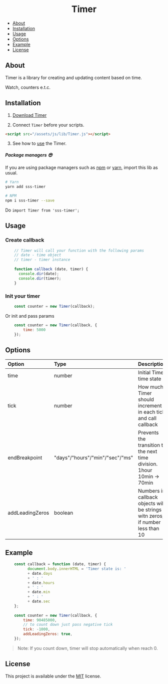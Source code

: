 <h1 align="center">Timer</h1>

- [About](#about)
- [Installation](#installation)
- [Usage](#usage)
- [Options](#options)
- [Example](#example)
- [License](#license)

## About
Timer is a library for creating and updating content based on time.

Watch, counters e.t.c.

## Installation

1) <a target="_blank" href="https://raw.githubusercontent.com/Natteke/SmokinSexySoftware/master/packages/Timer/dist/Timer.js">Download Timer</a>

2) Connect `Timer` before your scripts.

```html
<script src="/assets/js/lib/Timer.js"></script>
```
3) See how to [use](#usage) the Timer.
 
##### Package managers 😎

If you are using package managers such as [npm](https://www.npmjs.com/) or [yarn](https://yarnpkg.com/en/), import this lib as usual.

```sh
# Yarn
yarn add sss-timer

# NPM
npm i sss-timer --save
```
Do `import Timer from 'sss-timer';`

## Usage
### Create callback

```Javascript
    // Timer will call your function with the following params
    // date - time object
    // timer - timer instance
    
    function callback (date, timer) {
      console.dir(date);
      console.dir(timer);
    }
```

### Init your timer

```Javascript
    const counter = new Timer(callback);
```

Or init and pass params

```Javascript
    const counter = new Timer(callback, {
        time: 5000
    });
```

## Options

| Option  | Type  | Description |
| :------------ |:---------------|:--------------|
| time      | number| Initial Timer time state |
| tick     | number        |   How much Timer should increment in each tick and call callback |
| endBreakpoint | "days"/"hours"/"min"/"sec"/"ms"        | Prevents the transition to the next time division. 1hour 10min -> 70min |
| addLeadingZeros | boolean        | Numbers in callback objects will be strings witn zeros, if number less than 10 |

## Example

```Javascript
    const callback = function (date, timer) {
          document.body.innerHTML = 'Timer state is: '
          + date.days
          + ' : '
          + date.hours  
          + ' : '
          + date.min
          + ' : '
          + date.sec
    };
    
    const counter = new Timer(callback, {
        time: 90485000,
        // to count down just pass negative tick
        tick: -1000,
        addLeadingZeros: true,
    });
```

>Note: If you count down, timer will stop automatically when reach 0. 

## License 
This project is available under the [MIT](https://opensource.org/licenses/mit-license.php) license.